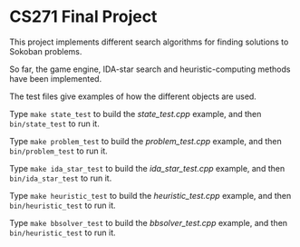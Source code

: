 CS271 Final Project
===================

This project implements different search algorithms for finding solutions to
Sokoban problems.

So far, the game engine, IDA-star search and heuristic-computing methods have been implemented.

The test files give examples of how the different objects are used.

Type `make state_test` to build the *state_test.cpp* example, and then
`bin/state_test` to run it.

Type `make problem_test` to build the *problem_test.cpp* example, and then
`bin/problem_test` to run it.

Type `make ida_star_test` to build the *ida_star_test.cpp* example, and then
`bin/ida_star_test` to run it.

Type `make heuristic_test` to build the *heuristic_test.cpp* example, and then
`bin/heuristic_test` to run it.

Type `make bbsolver_test` to build the *bbsolver_test.cpp* example, and then
`bin/heuristic_test` to run it.

